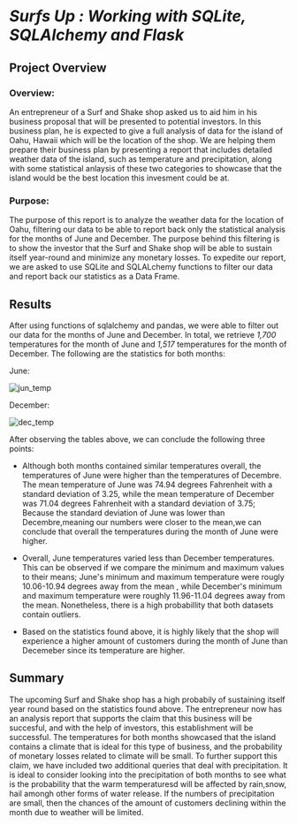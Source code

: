 # ***Surfs Up : Working with SQLite, SQLAlchemy and Flask***

## Project Overview

### Overview:

An entrepreneur of a Surf and Shake shop asked us to aid him in his business proposal that will be presented to potential investors. In this business plan, he is expected to give a full analysis of data for the island of Oahu, Hawaii which will be the location of the shop. We are helping them prepare their business plan by presenting a report that includes detailed weather data of the island, such as temperature and precipitation, along with some statistical anlaysis of these two categories to showcase that the island would be the best location this invesment could be at.


### Purpose:

The purpose of this report is to analyze the weather data for the location of Oahu, filtering our data to be able to report back only the statistical analysis for the months of June and December. The purpose behind this filtering is to show the investor that the Surf and Shake shop will be able to sustain itself year-round and minimize any monetary losses. To expedite our report, we are asked to use SQLite and SQLALchemy functions to filter our data and report back our statistics as a Data Frame.


## Results

After using functions of sqlalchemy and pandas, we were able to filter out our data for the months of June and December. In total, we retrieve *1,700* temperatures for the month of June and *1,517* temperatures for the month of December. The following are the statistics for both months:

June:

![jun_temp](https://user-images.githubusercontent.com/111034667/197952771-16903980-4edb-4f63-bef0-329045247ebb.png)

December:

![dec_temp](https://user-images.githubusercontent.com/111034667/197953974-fd2a637c-4010-4417-a30b-28106af4b5cb.png)

 After observing the tables above, we can conclude the following three points:
 
- Although both months contained similar temperatures overall, the temperatures of June were higher than the temperatures of Decembre. The mean temperature of June was 74.94 degrees Fahrenheit with a standard deviation of 3.25, while the mean temperature of December was 71.04 degrees Fahrenheit with a standard deviation of 3.75; Because the standard deviation of June was lower than Decembre,meaning our numbers were closer to the mean,we can conclude that overall the temperatures during the month of June were higher.

- Overall, June temperatures varied less than December temperatures. This can be observed if we compare the minimum and maximum values to their means; June's minimum and maximum temperature were rougly 10.06-10.94 degrees away from the mean , while December's minimum and maximum temperature were roughly 11.96-11.04 degrees away from the mean. Nonetheless, there is a high probabillity that both datasets contain outliers.

- Based on the statistics found above, it is highly likely that the shop will experience a higher amount of customers during the month of June than Decemeber since its temperature are higher.

## Summary

The upcoming Surf and Shake shop has a high probabily of sustaining itself year round based on the statistics found above. The entrepreneur now has an analysis report that supports the claim that this business will be succesful, and with the help of investors, this establishment will be successful. The temperatures for both months showcased that the island contains a climate that is ideal for this type of business, and the probability of monetary losses related to climate will be small. To further support this claim, we have included two additional queries that deal with precipitation. It is ideal to consider looking into the precipitation of both months to see what is the probability that the warm temperaturesd will be affected by rain,snow, hail amongh other forms of water release. If the numbers of precipitation are small, then the chances of the amount of customers declining within the month due to weather will be limited.
